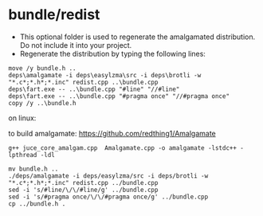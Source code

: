 bundle/redist
=============

- This optional folder is used to regenerate the amalgamated distribution. Do not include it into your project.
- Regenerate the distribution by typing the following lines:
```
move /y bundle.h ..
deps\amalgamate -i deps\easylzma\src -i deps\brotli -w "*.c*;*.h*;*.inc" redist.cpp ..\bundle.cpp
deps\fart.exe -- ..\bundle.cpp "#line" "//#line"
deps\fart.exe -- ..\bundle.cpp "#pragma once" "//#pragma once"
copy /y ..\bundle.h
```


on linux:

to build amalgamate: https://github.com/redthing1/Amalgamate

`g++ juce_core_amalgam.cpp  Amalgamate.cpp -o amalgamate -lstdc++ -lpthread -ldl`

```
mv bundle.h ..
./deps/amalgamate -i deps/easylzma/src -i deps/brotli -w "*.c*;*.h*;*.inc" redist.cpp ../bundle.cpp
sed -i 's/#line/\/\/#line/g' ../bundle.cpp
sed -i 's/#pragma once/\/\/#pragma once/g' ../bundle.cpp
cp ../bundle.h .
```